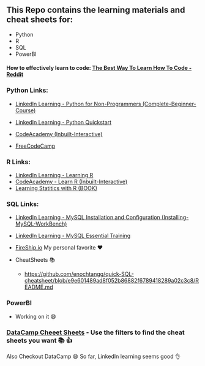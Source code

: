 ## This Repo contains the learning materials and cheat sheets for:
 - Python
 - R
 - SQL
 - PowerBI


#### How to effectively learn to code: [The Best Way To Learn How To Code - Reddit](https://www.reddit.com/r/learnprogramming/comments/5zc24o/the_best_way_to_learn_how_to_code/) 




### Python Links:
 - [LinkedIn Learning - Python for Non-Programmers (Complete-Beginner-Course)](https://www.linkedin.com/learning/python-for-non-programmers)
 - [LinkedIn Learning - Python Quickstart](https://www.linkedin.com/learning/python-quick-start)

 - [CodeAcademy (Inbuilt-Interactive)](https://www.codecademy.com/learn/learn-python-3)
 - [FreeCodeCamp](https://www.freecodecamp.org/news/python-programming-course/)





### R Links:
 - [LinkedIn Learning - Learning R](https://www.linkedin.com/learning/learning-r-18748884)
 - [CodeAcademy - Learn R (Inbuilt-Interactive)](https://www.codecademy.com/learn/learn-r)
 - [Learning Statitics with R (BOOK)](https://learningstatisticswithr.com/book/)


### SQL Links:
 - [LinkedIn Learning - MySQL Installation and Configuration (Installing-MySQL-WorkBench)](https://www.linkedin.com/learning/mysql-installation-and-configuration)
 - [LinkedIn Learning - MySQL Essential Training](https://www.linkedin.com/learning/mysql-essential-training-2)

 - [FireShip.io](https://youtu.be/Cz3WcZLRaWc) My personal favorite :heart: 


 - CheatSheets :books:
     - https://github.com/enochtangg/quick-SQL-cheatsheet/blob/e9e601489ad8f052b86882f6789418289a02c3c8/README.md

### PowerBI
 - Working on it :smile:


### [DataCamp Cheeet Sheets](https://www.datacamp.com/resources) - Use the filters to find the cheat sheets you want :books: :thumbsup:


Also Checkout DataCamp :smile: 
So far, LinkedIn learning seems good :ok_hand:

